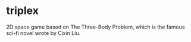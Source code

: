 # triplex
2D space game based on The Three-Body Problem, which is the famous sci-fi novel wrote by Cixin Liu.
